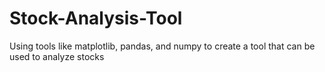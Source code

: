 # Stock-Analysis-Tool

Using tools like matplotlib, pandas, and numpy to create a tool that can be used to analyze stocks
